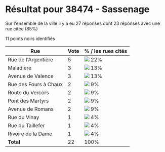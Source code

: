 # Résultat pour 38474 - Sassenage

Sur l'ensemble de la ville il y a eu 27 réponses dont 23 réponses avec une rue citée (85%)

11 points noirs identifiés

| Rue | Vote | % / les rues cités|
|-----|------|-------------------|
| Rue de l'Argentière | 5 | <img src="../../img/bar_22.gif" />&nbsp;22%|
| Maladière | 3 | <img src="../../img/bar_13.gif" />&nbsp;13%|
| Avenue de Valence | 3 | <img src="../../img/bar_13.gif" />&nbsp;13%|
| Rue des Fours à Chaux | 2 | <img src="../../img/bar_9.gif" />&nbsp;9%|
| Route du Vercors | 2 | <img src="../../img/bar_9.gif" />&nbsp;9%|
| Pont des Martyrs | 2 | <img src="../../img/bar_9.gif" />&nbsp;9%|
| Avenue de Romans | 2 | <img src="../../img/bar_9.gif" />&nbsp;9%|
| Rue du Vinay | 1 | <img src="../../img/bar_4.gif" />&nbsp;4%|
| Rue du Taillefer | 1 | <img src="../../img/bar_4.gif" />&nbsp;4%|
| Rivoire de la Dame | 1 | <img src="../../img/bar_4.gif" />&nbsp;4%|
| **Total** | 22 | 100%|
